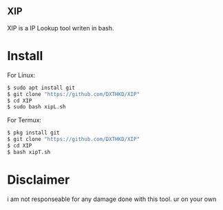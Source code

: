 ## XIP
XIP is a IP Lookup tool writen in bash.

# Install
For Linux:
```bash
$ sudo apt install git
$ git clone "https://github.com/DXTHKD/XIP"
$ cd XIP
$ sudo bash xipL.sh
```

For Termux:
```bash
$ pkg install git
$ git clone "https://github.com/DXTHKD/XIP"
$ cd XIP
$ bash xipT.sh
```

# Disclaimer
i am not responseable for any damage done with this tool.
ur on your own

